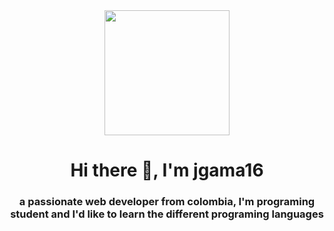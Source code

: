 <div id="header" align="center">
    <img src="https://media.giphy.com/media/26tn33aiTi1jkl6H6/giphy.gif" width="200" align="center"/>
    <h1 align="center">Hi there 👋, I'm jgama16</h1>
    <h3 align="center">a passionate web developer from colombia, I'm programing student and I'd like to learn the different programing languages </h3>
</div>
